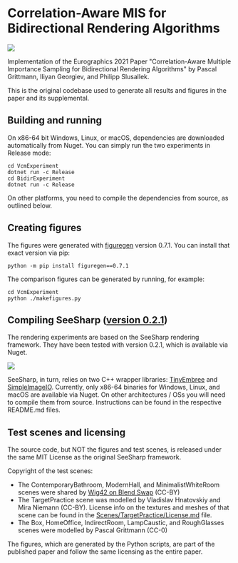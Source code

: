 ﻿# Correlation-Aware MIS for Bidirectional Rendering Algorithms

![](Teaser.png)

Implementation of the Eurographics 2021 Paper "Correlation-Aware Multiple Importance Sampling for Bidirectional Rendering Algorithms" by Pascal Grittmann, Iliyan Georgiev, and Philipp Slusallek.

This is the original codebase used to generate all results and figures in the paper and its supplemental.

## Building and running

On x86-64 bit Windows, Linux, or macOS, dependencies are downloaded automatically from Nuget. You can simply run the two experiments in Release mode:

```
cd VcmExperiment
dotnet run -c Release
cd BidirExperiment
dotnet run -c Release
```

On other platforms, you need to compile the dependencies from source, as outlined below.

## Creating figures

The figures were generated with [figuregen](https://github.com/Mira-13/figure-gen) version 0.7.1. You can install that exact version via pip:

```
python -m pip install figuregen==0.7.1
```

The comparison figures can be generated by running, for example:

```
cd VcmExperiment
python ./makefigures.py
```

## Compiling SeeSharp ([version 0.2.1](https://github.com/pgrit/SeeSharp/releases/tag/v0.2.1))

The rendering experiments are based on the SeeSharp rendering framework.
They have been tested with version 0.2.1, which is available via Nuget.

<a href="https://www.nuget.org/packages/SeeSharp/"><img src="https://buildstats.info/nuget/SeeSharp" /></a>

SeeSharp, in turn, relies on two C++ wrapper libraries: [TinyEmbree](https://github.com/pgrit/TinyEmbree) and [SimpleImageIO](https://github.com/pgrit/SimpleImageIO). Currently, only x86-64 binaries for Windows, Linux, and macOS are available via Nuget. On other architectures / OSs you will need to compile them from source. Instructions can be found in the respective README.md files.

## Test scenes and licensing

The source code, but NOT the figures and test scenes, is released under the same MIT License as the original SeeSharp framework.

Copyright of the test scenes:

- The ContemporaryBathroom, ModernHall, and MinimalistWhiteRoom scenes were shared by [Wig42 on Blend Swap](https://www.blendswap.com/profile/130393) (CC-BY)
- The TargetPractice scene was modelled by Vladislav Hnatovskiy and Mira Niemann (CC-BY). License info on the textures and meshes of that scene can be found in the [Scenes/TargetPractice/License.md](Scenes/TargetPractice/License.md) file.
- The Box, HomeOffice, IndirectRoom, LampCaustic, and RoughGlasses scenes were modelled by Pascal Grittmann (CC-0)

The figures, which are generated by the Python scripts, are part of the published paper and follow the same licensing as the entire paper.
